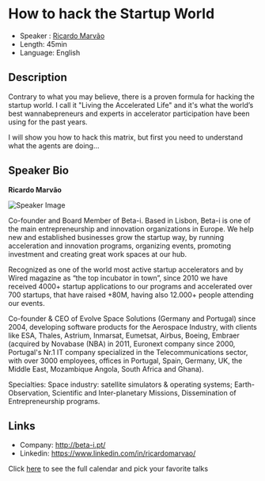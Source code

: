 How to hack the Startup World
==========================

* Speaker   : [Ricardo Marvão](https://www.linkedin.com/in/ricardomarvao/)
* Length: 45min
* Language: English

Description
-----------

Contrary to what you may believe, there is a proven formula for hacking the startup world. I call it "Living the Accelerated Life" and it's what the world’s best wannabepreneurs and experts in accelerator participation have been using for the past years.

I will show you how to hack this matrix, but first you need to understand what the agents are doing…

Speaker Bio
-----------

**Ricardo Marvão**

![Speaker Image](https://media.licdn.com/mpr/mpr/shrinknp_400_400/p/8/005/08e/1ee/3b53752.jpg)

Co-founder and Board Member of Beta-i. Based in Lisbon, Beta-i is one of the main entrepreneurship and innovation organizations in Europe. We help new and established businesses grow the startup way, by running acceleration and innovation programs, organizing events, promoting investment and creating great work spaces at our hub.

Recognized as one of the world most active startup accelerators and by Wired magazine as “the top incubator in town”, since 2010 we have received 4000+ startup applications to our programs and accelerated over 700 startups, that have raised +80M, having also 12.000+ people attending our events.

Co-founder & CEO of Evolve Space Solutions (Germany and Portugal) since 2004, developing software products for the Aerospace Industry, with clients like ESA, Thales, Astrium, Inmarsat, Eumetsat, Airbus, Boeing, Embraer (acquired by Novabase (NBA) in 2011, Euronext company since 2000, Portugal's Nr.1 IT company specialized in the Telecommunications sector, with over 3000 employees, offices in Portugal, Spain, Germany, UK, the Middle East, Mozambique Angola, South Africa and Ghana).

Specialties: Space industry: satellite simulators & operating systems; Earth-Observation, Scientific and Inter-planetary Missions, Dissemination of Entrepreneurship programs.

Links
-----

* Company: http://beta-i.pt/
* Linkedin: https://www.linkedin.com/in/ricardomarvao/

Click [here][1] to see the full calendar and pick your favorite talks

[1]: https://pixels.camp/schedule/

